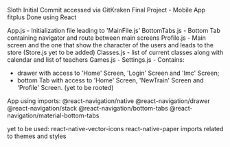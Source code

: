 Sloth
Initial Commit accessed via GitKraken
Final Project - Mobile App fitplus
Done using React

App.js - Initialization file leading to 'MainFile.js'
BottomTabs.js - Bottom Tab containing navigator and route between main screens
Profile.js - Main screen and the one that show the character of the users and leads to the store (Store.js yet to be added)
Classes.js - list of current classes along with calendar and list of teachers
Games.js - 
Settings.js - 
Contains:

- drawer with access to 'Home' Screen, 'Login' Screen and 'Imc' Screen;
- bottom Tab with access to 'Home' Screen, 'NewTrain' Screen and 'Profile' Screen. (yet to be rooted)

App using imports:
@react-navigation/native
@react-navigation/drawer
@react-navigation/stack
@react-navigation/bottom-tabs
@react-navigation/material-bottom-tabs

yet to be used:
react-native-vector-icons
react-native-paper
imports related to themes and styles
